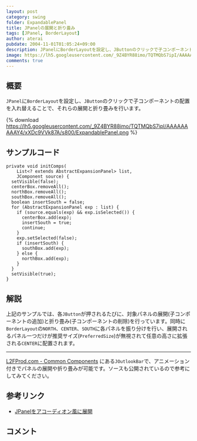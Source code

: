 ```yaml
---
layout: post
category: swing
folder: ExpandablePanel
title: JPanelの展開と折り畳み
tags: [JPanel, BorderLayout]
author: aterai
pubdate: 2004-11-01T01:05:24+09:00
description: JPanelにBorderLayoutを設定し、JButtonのクリックで子コンポーネントの配置を入れ替えることで、それらの展開と折り畳みを行います。
image: https://lh5.googleusercontent.com/_9Z4BYR88imo/TQTMQbS7ipI/AAAAAAAAAY4/xXDc9VVk87A/s800/ExpandablePanel.png
comments: true
---
```

## 概要
`JPanel`に`BorderLayout`を設定し、`JButton`のクリックで子コンポーネントの配置を入れ替えることで、それらの展開と折り畳みを行います。

{% download https://lh5.googleusercontent.com/_9Z4BYR88imo/TQTMQbS7ipI/AAAAAAAAAY4/xXDc9VVk87A/s800/ExpandablePanel.png %}

## サンプルコード
<pre class="prettyprint"><code>private void initComps(
    List&lt;? extends AbstractExpansionPanel&gt; list,
    JComponent source) {
  setVisible(false);
  centerBox.removeAll();
  northBox.removeAll();
  southBox.removeAll();
  boolean insertSouth = false;
  for (AbstractExpansionPanel exp : list) {
    if (source.equals(exp) &amp;&amp; exp.isSelected()) {
      centerBox.add(exp);
      insertSouth = true;
      continue;
    }
    exp.setSelected(false);
    if (insertSouth) {
      southBox.add(exp);
    } else {
      northBox.add(exp);
    }
  }
  setVisible(true);
}
</code></pre>

## 解説
上記のサンプルでは、各`JButton`が押されるたびに、対象パネルの展開(子コンポーネントの追加)と折り畳み(子コンポーネントの削除)を行っています。同時に`BorderLayout`の`NORTH`、`CENTER`、`SOUTH`に各パネルを振り分けを行い、展開されるパネル一つだけが推奨サイズ(`PreferredSize`)が無視されて任意の高さに拡張される`CENTER`に配置されます。

- - - -
[L2FProd.com - Common Components](http://common.l2fprod.com/) にある`JOutlookBar`で、アニメーション付きでパネルの展開や折り畳みが可能です。ソースも公開されているので参考にしてみてください。

## 参考リンク
- [JPanelをアコーディオン風に展開](https://ateraimemo.com/Swing/AccordionPanel.html)

<!-- dummy comment line for breaking list -->

## コメント
